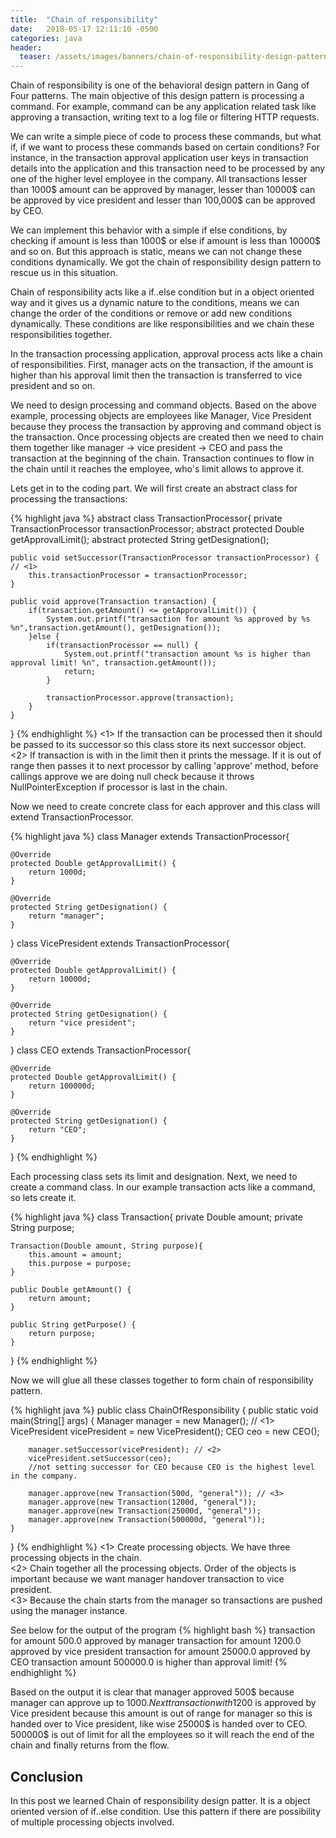 ```yaml
---
title:  "Chain of responsibility"
date:   2018-05-17 12:11:10 -0500
categories: java
header:
  teaser: /assets/images/banners/chain-of-responsibility-design-pattern.png
---
```


Chain of responsibility is one of the behavioral design pattern in Gang of Four patterns. The main objective of this design pattern is processing a command. For example, command can be any application related task like approving a transaction, writing text to a log file or filtering HTTP requests. 

We can write a simple piece of code to process these commands, but what if, if we want to process these commands based on certain conditions? For instance, in the transaction approval application user keys in transaction details into the application and this transaction need to be processed by any one of the higher level employee in the company. All transactions lesser than 1000$ amount can be approved by manager, lesser than 10000$ can be approved by vice president and lesser than 100,000$ can be approved by CEO.

We can implement this behavior with a simple if else conditions, by checking if amount is less than 1000$ or else if amount is less than 10000$ and so on. But this approach is static, means we can not change these conditions dynamically. We got the chain of responsibility design pattern to rescue us in this situation.

Chain of responsibility acts like a if..else condition but in a object oriented way and it gives us a dynamic nature to the conditions, means we can change the order of the conditions or remove or add new conditions dynamically. These conditions are like responsibilities and we chain these responsibilities together.

In the transaction processing application, approval process acts like a chain of responsibilities. First, manager acts on the transaction, if the amount is higher than his approval limit then the transaction is transferred to vice president and so on. 

We need to design processing and command objects. Based on the above example, processing objects are employees like Manager, Vice President because they process the transaction by approving and command object is the transaction. Once processing objects are created then we need to chain them together like manager -> vice president -> CEO and pass the transaction at the beginning of the chain. Transaction continues to flow in the chain until it reaches the employee, who's limit allows to approve it.

Lets get in to the coding part. We will first create an abstract class for processing the transactions: 

{% highlight java %}
abstract class TransactionProcessor{
    private TransactionProcessor transactionProcessor;
    abstract protected Double getApprovalLimit();
    abstract protected String getDesignation();

    public void setSuccessor(TransactionProcessor transactionProcessor) { // <1>
        this.transactionProcessor = transactionProcessor;
    }

    public void approve(Transaction transaction) {
        if(transaction.getAmount() <= getApprovalLimit()) {
            System.out.printf("transaction for amount %s approved by %s %n",transaction.getAmount(), getDesignation());
        }else {
            if(transactionProcessor == null) {
                System.out.printf("transaction amount %s is higher than approval limit! %n", transaction.getAmount());
                return;
            }

            transactionProcessor.approve(transaction);
        }
    }
}
{% endhighlight %}
<1> If the transaction can be processed then it should be passed to its successor so this class store its next successor object.  
<2> If transaction is with in the limit then it prints the message. If it is out of range then passes it to next processor by calling 'approve' method, before callings approve we are doing null check because it throws NullPointerException if processor is last in the chain.

Now we need to create concrete class for each approver and this class will extend TransactionProcessor.

{% highlight java %}
class Manager extends TransactionProcessor{

    @Override
    protected Double getApprovalLimit() {
        return 1000d;
    }

    @Override
    protected String getDesignation() {
        return "manager";
    }
}
class VicePresident extends TransactionProcessor{

    @Override
    protected Double getApprovalLimit() {
        return 10000d;
    }

    @Override
    protected String getDesignation() {
        return "vice president";
    }
}
class CEO extends TransactionProcessor{

    @Override
    protected Double getApprovalLimit() {
        return 100000d;
    }

    @Override
    protected String getDesignation() {
        return "CEO";
    }
}
{% endhighlight %}

Each processing class sets its limit and designation. Next, we need to create a command class. In our example transaction acts like a command, so lets create it.

{% highlight java %}
class Transaction{
    private Double amount;
    private String purpose;

    Transaction(Double amount, String purpose){
        this.amount = amount;
        this.purpose = purpose;
    }

    public Double getAmount() {
        return amount;
    }

    public String getPurpose() {
        return purpose;
    }
}
{% endhighlight %}

Now we will glue all these classes together to form chain of responsibility pattern. 

{% highlight java %}
public class ChainOfResponsibility {
    public static void main(String[] args) {
        Manager manager = new Manager(); // <1>
        VicePresident vicePresident = new VicePresident();
        CEO ceo = new CEO();

        manager.setSuccessor(vicePresident); // <2>
        vicePresident.setSuccessor(ceo);
        //not setting successor for CEO because CEO is the highest level in the company.

        manager.approve(new Transaction(500d, "general")); // <3>
        manager.approve(new Transaction(1200d, "general"));
        manager.approve(new Transaction(25000d, "general"));
        manager.approve(new Transaction(500000d, "general"));
    }
}
{% endhighlight %}
<1> Create processing objects. We have three processing objects in the chain.  
<2> Chain together all the processing objects. Order of the objects is important because we want manager handover transaction to vice president.  
<3> Because the chain starts from the manager so transactions are pushed using the manager instance.

See below for the output of the program
{% highlight bash %}
transaction for amount 500.0 approved by manager 
transaction for amount 1200.0 approved by vice president 
transaction for amount 25000.0 approved by CEO 
transaction amount 500000.0 is higher than approval limit! 
{% endhighlight %}

Based on the output it is clear that manager approved 500$ because manager can approve up to 1000$. Next transaction with 1200$ is approved by Vice president because this amount is out of range for manager so this is handed over to Vice president, like wise 25000$ is handed over to CEO. 500000$ is out of limit for all the employees so it will reach the end of the chain and finally returns from the flow.

## Conclusion
In this post we learned Chain of responsibility design patter. It is a object oriented version of if..else condition. Use this pattern if there are possibility of multiple processing objects involved. 